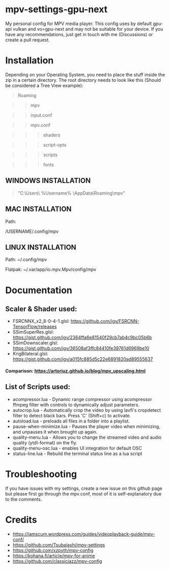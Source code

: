 # mpv-settings-gpu-next
My personal config for MPV media player. This config uses by default gpu-api vulkan and vo=gpu-next and may not be suitable for your device. If you have any recommendations, just get in touch with me (Discussions) or create a pull request.

# Installation
Depending on your Operating System, you need to place the stuff inside the zip in a certain directory.
The root directory needs to look like this (Should be considered a Tree View example):


>Roaming

>>mpv

>>input.conf

>>mpv.conf

>>>shaders

>>>script-opts

>>>scripts

>>>fonts

## WINDOWS INSTALLATION
> "C:\Users\ %Username% \AppData\Roaming\mpv"

## MAC INSTALLATION
Path:

/USERNAME/.config/mpv

## LINUX INSTALLATION

Path:
~/.config/mpv

Flatpak:
~/.var/app/io.mpv.Mpv/config/mpv


# Documentation
## Scaler & Shader used: 

- FSRCNNX_x2_8-0-4-1.glsl: https://github.com/igv/FSRCNN-TensorFlow/releases
- SSimSuperRes.glsl: https://gist.github.com/igv/2364ffa6e81540f29cb7ab4c9bc05b6b
- SSimDownscaler.glsl: https://gist.github.com/igv/36508af3ffc84410fe39761d6969be10
- KrigBilateral.glsl: https://gist.github.com/igv/a015fc885d5c22e6891820ad89555637

#### Comparison: https://artoriuz.github.io/blog/mpv_upscaling.html

## List of Scripts used:
- acompressor.lua - Dynamic range compressor using acompressor ffmpeg filter with controls to dynamically adjust parameters.
- autocrop.lua - Automatically crop the video by using lavfi's cropdetect filter to detect black bars. Press 'C' (Shift+c) to activate.
- autoload.lua - preloads all files in a folder into a playlist.
- pause-when-minimize.lua - Pauses the player video when minimizing, and unpauses it when brought up again.
- quality-menu.lua - Allows you to change the streamed video and audio quality (ytdl-format) on the fly. 
- quality-menu-osc.lua - enables UI integration for default OSC
- status-line.lua - Rebuild the terminal status line as a lua script

# Troubleshooting

If you have issues with my settings, create a new issue on this github page but please first go through the mpv.conf, most of it is self-explanatory due to the comments.

# Credits
- https://iamscum.wordpress.com/guides/videoplayback-guide/mpv-conf/
- https://github.com/Tsubajashi/mpv-settings
- https://github.com/xzpyth/mpv-config
- https://kohana.fi/article/mpv-for-anime
- https://github.com/classicjazz/mpv-config
